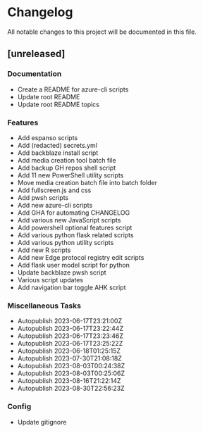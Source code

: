 # Changelog

All notable changes to this project will be documented in this file.

## [unreleased]

### Documentation

- Create a README for azure-cli scripts
- Update root README
- Update root README topics

### Features

- Add espanso scripts
- Add (redacted) secrets.yml
- Add backblaze install script
- Add media creation tool batch file
- Add backup GH repos shell script
- Add 11 new PowerShell utility scripts
- Move media creation batch file into batch folder
- Add fullscreen.js and css
- Add pwsh scripts
- Add new azure-cli scripts
- Add GHA for automating CHANGELOG
- Add various new JavaScript scripts
- Add powershell optional features script
- Add various python flask related scripts
- Add various python utility scripts
- Add new R scripts
- Add new Edge protocol registry edit scripts
- Add flask user model script for python
- Update backblaze pwsh script
- Various script updates
- Add navigation bar toggle AHK script

### Miscellaneous Tasks

- Autopublish 2023-06-17T23:21:00Z
- Autopublish 2023-06-17T23:22:44Z
- Autopublish 2023-06-17T23:23:46Z
- Autopublish 2023-06-17T23:25:22Z
- Autopublish 2023-06-18T01:25:15Z
- Autopublish 2023-07-30T21:08:18Z
- Autopublish 2023-08-03T00:24:38Z
- Autopublish 2023-08-03T00:25:06Z
- Autopublish 2023-08-16T21:22:14Z
- Autopublish 2023-08-30T22:56:23Z

### Config

- Update gitignore

<!-- generated by git-cliff -->
